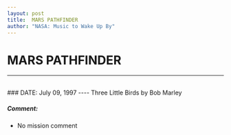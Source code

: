 ```yaml
---
layout: post
title:  MARS PATHFINDER
author: "NASA: Music to Wake Up By"
---
```


# MARS PATHFINDER
----
<br/>
### DATE: July 09, 1997
----
Three Little Birds by Bob Marley

##### Comment:
* No mission comment
